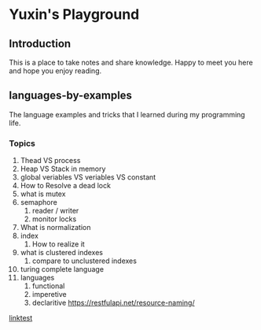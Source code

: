 # Yuxin's Playground

## Introduction

This is a place to take notes and share knowledge. Happy to meet you here and hope you enjoy reading.

## languages-by-examples
The language examples and tricks that I learned during my programming life.

### Topics

1. Thead VS process
1. Heap VS Stack in memory
1. global veriables VS veriables VS constant
1. How to Resolve a dead lock
1. what is mutex
1. semaphore
    1. reader / writer
    1. monitor locks
1. What is normalization
1. index
    1. How to realize it
1. what is clustered indexes
    1. compare to unclustered indexes
1. turing complete language
1. languages
    1. functional
    1. imperetive
    1. declaritive
https://restfulapi.net/resource-naming/


[linktest](/post/MarkdownGuide)
